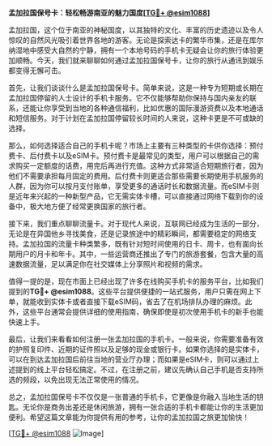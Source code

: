 **孟加拉国保号卡：轻松畅游南亚的魅力国度[[TG💪+ @esim1088](https://t.me/s/esim1088)]**

孟加拉国，这个位于南亚的神秘国度，以其独特的文化、丰富的历史遗迹以及令人惊叹的自然风光吸引着世界各地的游客。无论是探索达卡的繁华市集，还是在库尔纳湿地中感受大自然的宁静，拥有一个本地号码的手机卡无疑会让你的旅行体验更加顺畅。今天，我们就来聊聊如何通过孟加拉国保号卡，让你的旅行从通讯到娱乐都变得无懈可击。

首先，让我们谈谈什么是孟加拉国保号卡。简单来说，这是一种专为短期或长期在孟加拉国停留的人士设计的手机卡服务。它不仅能够帮助你保持与国内亲友的联系，还能让你享受到当地的各种通信福利，比如优惠的国际漫游资费以及本地通话和短信服务。对于计划在孟加拉国停留较长时间的人来说，这种卡更是不可或缺的选择。

那么，如何选择适合自己的手机卡呢？市场上主要有三种类型的卡供你选择：预付费卡、后付费卡以及eSIM卡。预付费卡是最常见的类型，用户可以根据自己的需求购买一定额度的话费，用完后再进行充值。这种方式非常适合短期旅行者，因为他们不需要承担每月固定的费用。后付费卡则更适合那些需要长期使用手机服务的人群，因为你可以按月支付账单，享受更多的通话时长和数据流量。而eSIM卡则是近年来兴起的一种新型产品，它无需实体卡槽，可以直接通过网络下载到你的设备中，极大地方便了经常更换国家的旅行者。

接下来，我们重点聊聊流量卡。对于现代人来说，互联网已经成为生活的一部分，无论是在异国他乡寻找美食，还是记录旅途中的精彩瞬间，都需要稳定的网络支持。孟加拉国的流量卡种类繁多，既有针对短时间使用的日卡、周卡，也有面向长期用户的月卡和年卡。其中，一些运营商还推出了专门的旅游套餐，包含大量的高速数据流量，足以满足你在社交媒体上分享照片和视频的需求。

值得一提的是，现在市面上已经出现了许多在线购买手机卡的服务平台，比如我们提到的**TG💪+ @esim1088**。这些平台提供便捷的一站式服务，用户只需在网上下单，就能收到实体卡或者直接下载eSIM码，省去了在机场排队办理的麻烦。此外，这些平台通常会提供详细的使用指南，确保即使是初次使用手机卡的新手也能快速上手。

最后，让我们来看看如何注册一张孟加拉国的手机卡。一般来说，你需要准备有效的护照复印件、近期的证件照以及足够的现金或银行卡。如果你选择的是实体卡，可以在到达孟加拉国后前往当地的营业厅办理；而如果是eSIM卡，则可以通过上述提到的线上平台轻松搞定。不过，在注册之前，建议先确认自己手机是否支持所选的频段，以免出现无法正常使用的情况。

总之，孟加拉国保号卡不仅仅是一张普通的手机卡，它更像是你融入当地生活的钥匙。无论你是商务出差还是休闲旅游，拥有一张合适的手机卡都能让你的生活更加便利。希望这篇文章能为你提供有用的参考，让你的孟加拉国之旅更加愉快！

[[TG💪+ @esim1088](https://t.me/s/esim1088) ![Image](https://i.postimg.cc/4NQfJmqS/Snipaste-2025-05-13-00-14-12.png)]
